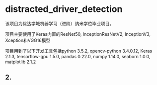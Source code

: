 # distracted_driver_detection
该项目为优达学城机器学习（进阶）纳米学位毕业项目。

项目主要使用了Keras内置的ResNet50, InceptionResNetV2, InceptionV3, Xception和VGG16模型

项目用到了以下开发工具包括python 3.5.2, opencv-python 3.4.0.12, Keras 2.1.3, tensorflow-gpu 1.5.0, pandas 0.22.0, numpy 1.14.0, seaborn 1.0.0, matplotlib 2.1.2

## 2.
